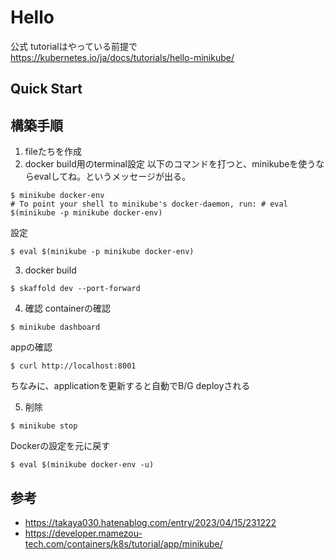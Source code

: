 # Hello
公式 tutorialはやっている前提で    
https://kubernetes.io/ja/docs/tutorials/hello-minikube/

## Quick Start

## 構築手順
1. fileたちを作成
2. docker build用のterminal設定
以下のコマンドを打つと、minikubeを使うならevalしてね。というメッセージが出る。
``` 
$ minikube docker-env
# To point your shell to minikube's docker-daemon, run: # eval $(minikube -p minikube docker-env)
``` 
設定
```
$ eval $(minikube -p minikube docker-env)
```

3. docker build
```
$ skaffold dev --port-forward
```

4. 確認
containerの確認
```
$ minikube dashboard
```
appの確認
```
$ curl http://localhost:8001
```
ちなみに、applicationを更新すると自動でB/G deployされる

5. 削除
```
$ minikube stop
```
Dockerの設定を元に戻す
```
$ eval $(minikube docker-env -u)
```

## 参考
- https://takaya030.hatenablog.com/entry/2023/04/15/231222
- https://developer.mamezou-tech.com/containers/k8s/tutorial/app/minikube/

